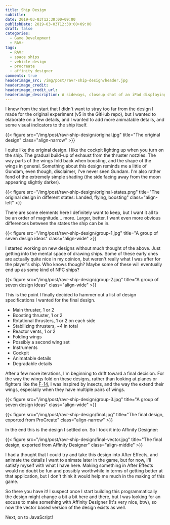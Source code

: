 ```yaml
---
title: Ship Design
subtitle:
date: 2019-03-03T12:30:00+09:00
publishDate: 2019-03-03T12:30:00+09:00
draft: false
categories:
  - Game Development
  - RAVr
tags:
  - RAVr
  - space ships
  - vehicle design
  - procreate
  - affinity designer
comments: true
headerimage_src: /img/post/ravr-ship-design/header.jpg
headerimage_credit:
headerimage_credit_url:
headerimage_description: A sideways, closeup shot of an iPad displaying thumbnails of various designs. Apple Pencil resting on top.
---
```


I knew from the start that I didn't want to stray too far from the design I made for the original experiment (v5 in the GitHub repo), but I wanted to elaborate on a few details, and I wanted to add more animatable details, and some visual indicators to the ship itself.<!--more-->

{{< figure src="/img/post/ravr-ship-design/original.jpg" title="The original design" class="align-narrow" >}}

I quite like the original design. I like the cockpit lighting up when you turn on the ship. The gradual build-up of exhaust from the thruster nozzles. The way parts of the wings fold back when boosting, and the shape of the wings in general. Something about this design reminds me a little of Gundam, even though, disclaimer, I've never seen Gundam. I'm also rather fond of the extremely simple shading (the side facing away from the moon appearing slightly darker).

{{< figure src="/img/post/ravr-ship-design/original-states.png" title="The original design in different states: Landed, flying, boosting" class="align-left" >}}

There are some elements here I definitely want to keep, but I want it all to be an order of magnitude... more. Larger, better. I want even more obvious differences between the states the ship can be in.

{{< figure src="/img/post/ravr-ship-design/group-1.jpg" title="A group of seven design ideas" class="align-wide" >}}

I started working on new designs without much thought of the above. Just getting into the mental space of drawing ships. Some of these early ones are actually quite nice in my opinion, but weren't really what I was after for the player's ship. Who knows though? Maybe some of these will eventually end up as some kind of NPC ships?

{{< figure src="/img/post/ravr-ship-design/group-2.jpg" title="A group of seven design ideas" class="align-wide" >}}

This is the point I finally decided to hammer out a list of design specifications I wanted for the final design.

- Main thruster, 1 or 2
- Boosting thruster, 1 or 2
- Rotational thrusters, 1 or 2 on each side
- Stabilizing thrusters, ~4 in total
- Reactor vents, 1 or 2
- Folding wings
- Possibly a second wing set
- Instruments
- Cockpit
- Animatable details
- Degradable details

After a few more iterations, I'm beginning to drift toward a final decision. For the way the wings fold on these designs, rather than looking at planes or fighters like the [F-14](https://en.wikipedia.org/wiki/Grumman_F-14_Tomcat), I was inspired by insects, and the way the extend their wings, especially when they have multiple pairs of wings.

{{< figure src="/img/post/ravr-ship-design/group-3.jpg" title="A group of seven design ideas" class="align-wide" >}}

{{< figure src="/img/post/ravr-ship-design/final.jpg" title="The final design, exported from ProCreate" class="align-narrow" >}}

In the end this is the design I settled on. So I took it into Affinity Designer:

{{< figure src="/img/post/ravr-ship-design/final-vector.jpg" title="The final design, exported from Affinity Designer" class="align-middle" >}}

I had a thought that I could try and take this design into After Effects, and animate the details I want to animate later in the game, but for now, I'll satisfy myself with what I have here. Making something in After Effects would no doubt be fun and possibly worthwhile in terms of getting better at that application, but I don't think it would help me much in the making of this game.

So there you have it! I suspect once I start building this programmatically the design might change a bit a bit here and there, but I was looking for an excuse to make something with Affinity Designer (It's very nice, btw), so now the vector based version of the design exists as well.

Next, on to JavaScript!
